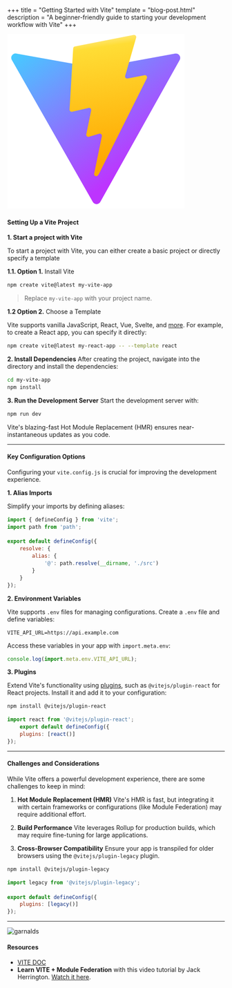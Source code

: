 +++
title = "Getting Started with Vite"
template = "blog-post.html"
description = "A beginner-friendly guide to starting your development workflow with Vite"
+++

![blog-cover](/images/blog/2024-12-30/vite.png)
<h4><b>Setting Up a Vite Project</b></h4>

**1. Start a project with Vite**

To start a project with Vite, you can either create a basic project or directly specify a template

**1.1. Option 1.** Install Vite

```sh
npm create vite@latest my-vite-app
```
> Replace `my-vite-app` with your project name.

**1.2 Option 2.** Choose a Template

Vite supports vanilla JavaScript, React, Vue, Svelte, and <a href="https://vite.dev/guide/#scaffolding-your-first-vite-project" target="_blank">more</a>. For example, to create a React app, you can specify it directly:

```sh
npm create vite@latest my-react-app -- --template react
```

**2. Install Dependencies**
After creating the project, navigate into the directory and install the dependencies:

```sh
cd my-vite-app
npm install
```
**3. Run the Development Server**
Start the development server with:

```sh
npm run dev
```
Vite's blazing-fast Hot Module Replacement (HMR) ensures near-instantaneous updates as you
code.

---

<h4><b>Key Configuration Options</b></h4>

Configuring your `vite.config.js` is crucial for improving the development experience.

**1. Alias Imports**

Simplify your imports by defining aliases:

```js
import { defineConfig } from 'vite';
import path from 'path';

export default defineConfig({
    resolve: {
        alias: {
            '@': path.resolve(__dirname, './src')
        }
    }
});
```

**2. Environment Variables**

Vite supports `.env` files for managing configurations. Create a `.env` file and define variables:

```env
VITE_API_URL=https://api.example.com
```
Access these variables in your app with `import.meta.env`:

```js
console.log(import.meta.env.VITE_API_URL);
```

**3. Plugins**

Extend Vite's functionality using <a href="https://vite.dev/plugins/#plugins" target="_blank">plugins</a>, such as `@vitejs/plugin-react` for React projects. Install it and add it to your configuration:

```sh
npm install @vitejs/plugin-react
```

```javascript
import react from '@vitejs/plugin-react';
    export default defineConfig({
    plugins: [react()]
});
```

---

<h4><b>Challenges and Considerations</b></h4>
<p>While Vite offers a powerful development experience, there are some challenges to keep in mind:</p>

1. **Hot Module Replacement (HMR)**
Vite's HMR is fast, but integrating it with certain frameworks or configurations (like Module
Federation) may require additional effort.

2. **Build Performance**
Vite leverages Rollup for production builds, which may require fine-tuning for large applications.

3. **Cross-Browser Compatibility**
Ensure your app is transpiled for older browsers using the `@vitejs/plugin-legacy` plugin.

```sh
npm install @vitejs/plugin-legacy
```

```js
import legacy from '@vitejs/plugin-legacy';

export default defineConfig({
    plugins: [legacy()]
});
```

---

![garnalds](/images/blog/general/garlands.png)

<h4>Resources</h4>

- <a target="_blank" href="https://vite.dev/">VITE DOC</a>
- **Learn VITE + Module Federation** with this video tutorial by Jack Herrington. <a target="_blank" href="https://vite.dev/">Watch it here</a>.